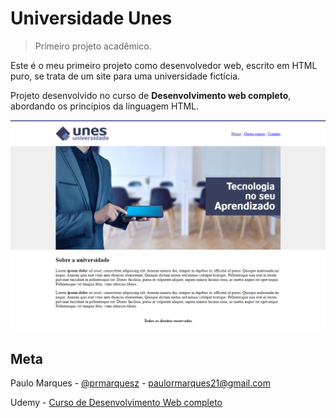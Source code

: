 # Universidade Unes
> Primeiro projeto acadêmico.

Este é o meu primeiro projeto como desenvolvedor web, escrito em HTML puro, se trata de um site para uma 
universidade fictícia. 

Projeto desenvolvido no curso de __Desenvolvimento web completo__, abordando os princípios da linguagem HTML. 

![](pag.png)

## Meta

Paulo Marques - [@prmarquesz](https://twitter.com/prmarquesz) - paulormarques21@gmail.com

Udemy - [Curso de Desenvolvimento Web completo](https://www.udemy.com/course/web-completo/)
